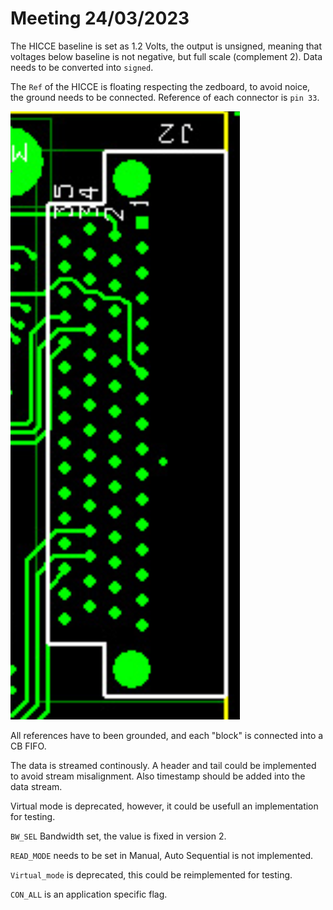 # Meeting 24/03/2023

The HICCE baseline is set as $1.2$ Volts, the output is unsigned, meaning that voltages below baseline is not negative, but full scale (complement 2). Data needs to be converted into `signed`. 

The `Ref` of the HICCE is floating respecting the zedboard, to avoid noice, the ground needs to be connected. Reference of each connector is `pin 33`.

![](./IMG/HICCE_CONNECTOR.png)

All references have to been grounded, and each "block" is connected into a CB FIFO. 

The data is streamed continously. A header and tail could be implemented to avoid stream misalignment. Also timestamp should be added into the data stream. 

Virtual mode is deprecated, however, it could be usefull an implementation for testing. 

`BW_SEL` Bandwidth set, the value is fixed in version 2.

`READ_MODE` needs to be set in Manual, Auto Sequential is not implemented. 

`Virtual_mode` is deprecated, this could be reimplemented for testing. 

`CON_ALL` is an application specific flag. 